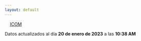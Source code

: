 ```yaml
---
layout: default
---
```

<a href="planes/ICOM/" style="padding: 1rem;">ICOM</a>
<p class_="text-center text-muted">Datos actualizados al día <b>20 de enero de 2023</b> a las <b>10:38 AM</b></p>